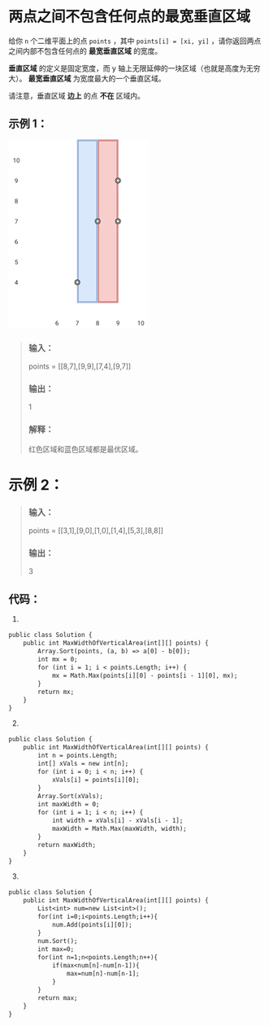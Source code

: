 # 两点之间不包含任何点的最宽垂直区域

给你 `n` 个二维平面上的点 `points` ，其中 `points[i] = [xi, yi]` ，请你返回两点之间内部不包含任何点的 **最宽垂直区域** 的宽度。

**垂直区域** 的定义是固定宽度，而 y 轴上无限延伸的一块区域（也就是高度为无穷大）。 **最宽垂直区域** 为宽度最大的一个垂直区域。

请注意，垂直区域 **边上** 的点 **不在** 区域内。

## 示例 1：

![alt text](image.png)
>### 输入：
>points = [[8,7],[9,9],[7,4],[9,7]]
>### 输出：
>1
>### 解释：
>红色区域和蓝色区域都是最优区域。

# 示例 2：

>### 输入：
>points = [[3,1],[9,0],[1,0],[1,4],[5,3],[8,8]]
>### 输出：
>3

## 代码：

1.

    public class Solution {
        public int MaxWidthOfVerticalArea(int[][] points) {
            Array.Sort(points, (a, b) => a[0] - b[0]);
            int mx = 0;
            for (int i = 1; i < points.Length; i++) {
                mx = Math.Max(points[i][0] - points[i - 1][0], mx);
            }
            return mx;
        }
    }
2.

    public class Solution {
        public int MaxWidthOfVerticalArea(int[][] points) {
            int n = points.Length;
            int[] xVals = new int[n];
            for (int i = 0; i < n; i++) {
                xVals[i] = points[i][0];
            }
            Array.Sort(xVals);
            int maxWidth = 0;
            for (int i = 1; i < n; i++) {
                int width = xVals[i] - xVals[i - 1];
                maxWidth = Math.Max(maxWidth, width);
            }
            return maxWidth;
        }
    }
3.

    public class Solution {
        public int MaxWidthOfVerticalArea(int[][] points) {
            List<int> num=new List<int>();
            for(int i=0;i<points.Length;i++){
                num.Add(points[i][0]);
            }
            num.Sort();
            int max=0;
            for(int n=1;n<points.Length;n++){
                if(max<num[n]-num[n-1]){
                    max=num[n]-num[n-1];
                }
            }
            return max;
        }
    }
